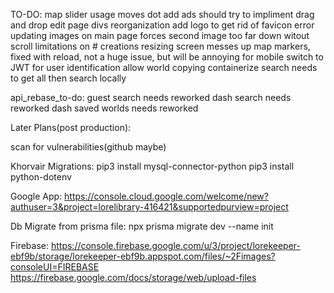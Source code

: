 TO-DO:
map slider usage moves dot
add ads
should try to impliment drag and drop edit page divs reorganization
add logo to get rid of favicon error
updating images on main page forces second image too far down witout scroll
limitations on # creations
resizing screen messes up map markers, fixed with reload, not a huge issue, but will be annoying for mobile
switch to JWT for user identification
allow world copying
containerize
search needs to get all then search locally

api_rebase_to-do:
guest search needs reworked
dash search needs reworked
dash saved worlds needs reworked

Later Plans(post production):

scan for vulnerabilities(github maybe)

Khorvair Migrations:
pip3 install mysql-connector-python
pip3 install python-dotenv

Google App:
https://console.cloud.google.com/welcome/new?authuser=3&project=lorelibrary-416421&supportedpurview=project

Db Migrate from prisma file:
npx prisma migrate dev --name init

Firebase:
https://console.firebase.google.com/u/3/project/lorekeeper-ebf9b/storage/lorekeeper-ebf9b.appspot.com/files/~2Fimages?consoleUI=FIREBASE
https://firebase.google.com/docs/storage/web/upload-files
